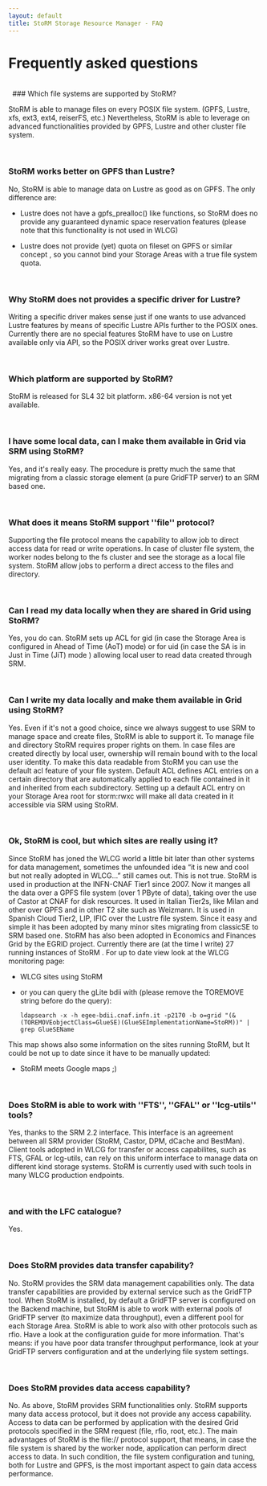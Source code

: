 ```yaml
---
layout: default
title: StoRM Storage Resource Manager - FAQ
---
```


# Frequently asked questions
<br>
<a name="sys_supported">&nbsp;</a>
### Which file systems are supported by StoRM?

StoRM is able to manage files on every POSIX file system. (GPFS, Lustre, xfs, ext3, ext4, reiserFS, etc.) 
Nevertheless, StoRM is able to leverage on advanced functionalities provided by GPFS, Lustre and other cluster file system. 

<a name="lustre">&nbsp;</a>
### StoRM works better on GPFS than Lustre?

No, StoRM is able to manage data on Lustre as good as on GPFS. The only difference are:

* Lustre does not have a gpfs_prealloc() like functions, so StoRM does no provide any guaranteed dynamic space reservation features (please note that this functionality is not used in WLCG)

* Lustre does not provide (yet) quota on fileset on GPFS or similar concept , so you cannot bind your Storage Areas with a true file system quota.

<a name="lustre_driver">&nbsp;</a>
### Why StoRM does not provides a specific driver for Lustre?

Writing a specific driver makes sense just if one wants to use advanced Lustre features by means of specific Lustre APIs further to the POSIX ones. Currently there are no special features StoRM have to use on Lustre available only via API, so the POSIX driver works great over Lustre.

<a name="plat_support">&nbsp;</a>
### Which platform are supported by StoRM?

StoRM is released for SL4 32 bit platform.
x86-64 version is not yet available.

<a name="local_data">&nbsp;</a>
### I have some local data, can I make them available in Grid via SRM using StoRM?

Yes, and it's really easy. The procedure is pretty much the same that migrating from a classic storage element (a pure GridFTP server) to an SRM based one.

<a name="fprotocol_support">&nbsp;</a>
### What does it means StoRM support ''file'' protocol?

Supporting the file protocol means the capability to allow job to direct access data for read or write operations. In case of cluster file system, the worker nodes belong to the fs cluster and see the storage as a local file system. StoRM allow jobs to perform a direct access to the files and directory.

<a name="data_shared">&nbsp;</a>
### Can I read my data locally when they are shared in Grid using StoRM?

Yes, you do can. StoRM sets up ACL for gid (in case the Storage Area is configured in Ahead of Time (AoT) mode) or for uid (in case the SA is in Just in Time (JiT) mode ) allowing local user to read data created through SRM.

<a name="local_grid_data">&nbsp;</a>
### Can I write my data locally and make them available in Grid using StoRM?

Yes. Even if it's not a good choice, since we always suggest to use SRM to manage space and create files, StoRM is able to support it. To manage file and directory StoRM requires proper rights on them. In case files are created directly by local user, ownership will remain bound with to the local user identity. To make this data readable from StoRM you can use the default acl feature of your file system. Default ACL defines ACL entries on a certain directory that are automatically applied to each file contained in it and inherited from each subdirectory. Setting up a default ACL entry on your Storage Area root for storm:rwxc will make all data created in it accessible via SRM using StoRM.

<a name="cool">&nbsp;</a>
### Ok, StoRM is cool, but which sites are really using it?

Since StoRM has joned the WLCG world a little bit later than other systems for data management, sometimes the unfounded idea “it is new and cool but not really adopted in WLCG…” still cames out. This is not true.
StoRM is used in production at the INFN-CNAF Tier1 since 2007. Now it manges all the data over a GPFS file system (over 1 PByte of data), taking over the use of Castor at CNAF for disk resources. 
It used in Italian Tier2s, like Milan and other over GPFS and in other T2 site such as Weizmann.
It is used in Spanish Cloud Tier2, LIP, IFIC over the Lustre file system.
Since it easy and simple it has been adopted by many minor sites migrating from classicSE to SRM based one.
StoRM has also been adopted in Economics and Finances Grid by the EGRID project.
Currently there are (at the time I write) 27 running instances of StoRM . For up to date view look at the WLCG monitoring page:

* WLCG sites using StoRM
* or you can query the gLite bdii with (please remove the TOREMOVE string before do the query):

      ldapsearch -x -h egee-bdii.cnaf.infn.it -p2170 -b o=grid "(&(TOREMOVEobjectClass=GlueSE)(GlueSEImplementationName=StoRM))" | grep GlueSEName

This map shows also some information on the sites running StoRM, but It could be not up to date since it have to be manually updated:

* StoRM meets Google maps ;)

<a name="tools">&nbsp;</a>
### Does StoRM is able to work with ''FTS'', ''GFAL'' or ''lcg-utils'' tools?

Yes, thanks to the SRM 2.2 interface. This interface is an agreement between all SRM provider (StoRM, Castor, DPM, dCache and BestMan). Client tools adopted in WLCG for transfer or access capabilites, such as FTS, GFAL or lcg-utils, can rely on this uniform interface to manage data on different kind storage systems. StoRM is currently used with such tools in many WLCG production endpoints.

<a name="lfc">&nbsp;</a>
### and with the LFC catalogue?
Yes.

<a name="data_transfer">&nbsp;</a>
### Does StoRM provides data transfer capability?
No. StoRM provides the SRM data management capabilities only. The data transfer capabilities are provided by external service such as the GridFTP tool. When StoRM is installed, by default a GridFTP server is configured on the Backend machine, but StoRM is able to work with external pools of GridFTP server (to maximize data throughput), even a different pool for each Storage Area. StoRM is able to work also with other protocols such as rfio. Have a look at the configuration guide for more information.
That's means: if you have poor data transfer throughput performance, look at your GridFTP servers configuration and at the underlying file system settings.

<a name="data_access">&nbsp;</a>
### Does StoRM provides data access capability?
No. As above, StoRM provides SRM functionalities only. StoRM supports many data access protocol, but it does not provide any access capability. Access to data can be performed by application with the desired Grid protocols specified in the SRM request (file, rfio, root, etc.). The main advantages of StoRM is the file:// protocol support, that means, in case the file system is shared by the worker node, application can perform direct access to data. In such condition, the file system configuration and tuning, both for Lustre and GPFS, is the most important aspect to gain data access performance.
